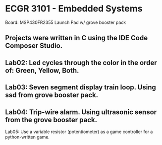 # ECGR 3101 - Embedded Systems

Board: MSP430FR2355 Launch Pad w/ grove booster pack

Projects were written in C using the IDE Code Composer Studio.
----------------------------------------------------------
Lab02:
Led cycles through the color in the order of: Green, Yellow, Both.
----------------------------------------------------------
Lab03:
Seven segment display train loop. Using ssd from grove booster pack.
----------------------------------------------------------------
Lab04:
Trip-wire alarm.  Using ultrasonic sensor from the grove booster pack.
-----------------------------------------------------------------
Lab05:
Use a variable resistor (potentiometer) as a game controller for a python-written game.  
